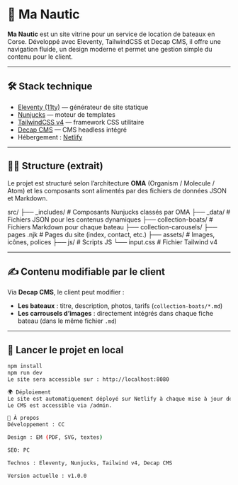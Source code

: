 # 🚤 Ma Nautic

**Ma Nautic** est un site vitrine pour un service de location de bateaux en Corse. Développé avec Eleventy, TailwindCSS et Decap CMS, il offre une navigation fluide, un design moderne et permet une gestion simple du contenu pour le client.

---

## 🛠️ Stack technique

- [Eleventy (11ty)](https://www.11ty.dev/) — générateur de site statique
- [Nunjucks](https://mozilla.github.io/nunjucks/) — moteur de templates
- [TailwindCSS v4](https://tailwindcss.com/) — framework CSS utilitaire
- [Decap CMS](https://decapcms.org/) — CMS headless intégré
- Hébergement : [Netlify](https://www.netlify.com/)

---

## 🧑‍💻 Structure (extrait)

Le projet est structuré selon l’architecture **OMA** (Organism / Molecule / Atom) et les composants sont alimentés par des fichiers de données JSON et Markdown.

src/ ├── _includes/ # Composants Nunjucks classés par OMA ├── _data/ # Fichiers JSON pour les contenus dynamiques ├── collection-boats/ # Fichiers Markdown pour chaque bateau ├── collection-carousels/ ├── pages .njk # Pages du site (index, contact, etc.) ├── assets/ # Images, icônes, polices ├── js/ # Scripts JS └── input.css # Fichier Tailwind v4

---

## ✍️ Contenu modifiable par le client

Via **Decap CMS**, le client peut modifier :

- **Les bateaux** : titre, description, photos, tarifs (`collection-boats/*.md`)
- **Les carrousels d’images** : directement intégrés dans chaque fiche bateau (dans le même fichier `.md`)

---

## 🚀 Lancer le projet en local

```bash
npm install
npm run dev
Le site sera accessible sur : http://localhost:8080

🌍 Déploiement
Le site est automatiquement déployé sur Netlify à chaque mise à jour de la branche principale (main).
Le CMS est accessible via /admin.

📌 À propos
Développement : CC

Design : EM (PDF, SVG, textes)

SEO: PC

Technos : Eleventy, Nunjucks, Tailwind v4, Decap CMS

Version actuelle : v1.0.0